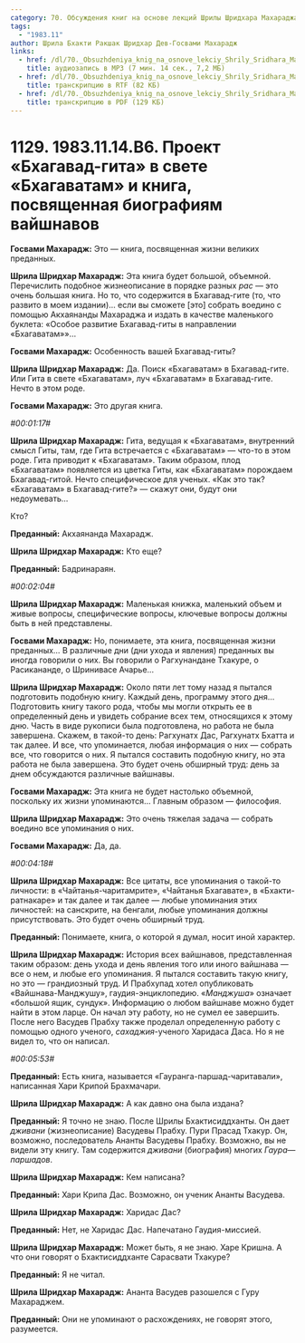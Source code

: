 ```yaml
---
category: 70. Обсуждения книг на основе лекций Шрилы Шридхара Махараджа
tags:
  - "1983.11"
author: Шрила Бхакти Ракшак Шридхар Дев-Госвами Махарадж
links:
  - href: /dl/70._Obsuzhdeniya_knig_na_osnove_lekciy_Shrily_Sridhara_Maharaja/1129_1983.11.14.B6_SridharMj_Proekt_Bhagavad-gita_v_svete_Bhagavatam_i_kniga_posvjashhennaja_biografijam_vajshnavov.mp3
    title: аудиозапись в MP3 (7 мин. 14 сек., 7,2 МБ)
  - href: /dl/70._Obsuzhdeniya_knig_na_osnove_lekciy_Shrily_Sridhara_Maharaja/1129_1983.11.14.B6_SridharMj_Proekt_Bhagavad-gita_v_svete_Bhagavatam_i_kniga_posvjashhennaja_biografijam_vajshnavov.rtf
    title: транскрипцию в RTF (82 КБ)
  - href: /dl/70._Obsuzhdeniya_knig_na_osnove_lekciy_Shrily_Sridhara_Maharaja/1129_1983.11.14.B6_SridharMj_Proekt_Bhagavad-gita_v_svete_Bhagavatam_i_kniga_posvjashhennaja_biografijam_vajshnavov.pdf
    title: транскрипцию в PDF (129 КБ)
---
```


# 1129. 1983.11.14.B6. Проект «Бхагавад-гита» в свете «Бхагаватам» и книга, посвященная биографиям вайшнавов

**Госвами Махарадж:** Это — книга, посвященная жизни великих преданных.

**Шрила Шридхар Махарадж:** Эта книга будет большой, объемной. Перечислить подобное жизнеописание в порядке разных *рас* — это очень большая книга. Но то, что содержится в Бхагавад-гите (то, что развито в моем издании)… если вы сможете [это] собрать воедино с помощью Акхаянанды Махараджа и издать в качестве маленького буклета: «Особое развитие Бхагавад-гиты в направлении «Бхагаватам»»…

**Госвами Махарадж:** Особенность вашей Бхагавад-гиты?

**Шрила Шридхар Махарадж:** Да. Поиск «Бхагаватам» в Бхагавад-гите. Или Гита в свете «Бхагаватам», луч «Бхагаватам» в Бхагавад-гите. Нечто в этом роде.

**Госвами Махарадж:** Это другая книга.

*#00:01:17#*

**Шрила Шридхар Махарадж:** Гита, ведущая к «Бхагаватам», внутренний смысл Гиты, там, где Гита встречается с «Бхагаватам» — что-то в этом роде. Гита приводит к «Бхагаватам». Таким образом, плод «Бхагаватам» появляется из цветка Гиты, как «Бхагаватам» порождаем Бхагавад-гитой. Нечто специфическое для ученых. «Как это так? «Бхагаватам» в Бхагавад-гите?» — скажут они, будут они недоумевать…

Кто?

**Преданный:** Акхаянанда Махарадж.

**Шрила Шридхар Махарадж:** Кто еще?

**Преданный:** Бадринараян.

*#00:02:04#*

**Шрила Шридхар Махарадж:** Маленькая книжка, маленький объем и живые вопросы, специфические вопросы, ключевые вопросы должны быть в ней представлены.

**Госвами Махарадж:** Но, понимаете, эта книга, посвященная жизни преданных… В различные дни (дни ухода и явления) преданных вы иногда говорили о них. Вы говорили о Рагхунандане Тхакуре, о Расикананде, о Шринивасе Ачарье…

**Шрила Шридхар Махарадж:** Около пяти лет тому назад я пытался подготовить подобную книгу. Каждый день, программу этого дня… Подготовить книгу такого рода, чтобы мы могли открыть ее в определенный день и увидеть собрание всех тем, относящихся к этому дню. Часть в виде рукописи была подготовлена, но работа не была завершена. Скажем, в такой-то день: Рагхунатх Дас, Рагхунатх Бхатта и так далее. И все, что упоминается, любая информация о них — собрать все, что говорится о них. Я пытался составить подобную книгу, но эта работа не была завершена. Это будет очень обширный труд: день за днем обсуждаются различные вайшнавы.

**Госвами Махарадж:** Эта книга не будет настолько объемной, поскольку их жизни упоминаются… Главным образом — философия.

**Шрила Шридхар Махарадж:** Это очень тяжелая задача — собрать воедино все упоминания о них.

**Госвами Махарадж:** Да, да.

*#00:04:18#*

**Шрила Шридхар Махарадж:** Все цитаты, все упоминания о такой-то личности: в «Чайтанья-чаритамрите», «Чайтанья Бхагавате», в «Бхакти-ратнакаре» и так далее и так далее — любые упоминания этих личностей: на санскрите, на бенгали, любые упоминания должны присутствовать. Это будет очень обширный труд.

**Преданный:** Понимаете, книга, о которой я думал, носит иной характер.

**Шрила Шридхар Махарадж:** История всех вайшнавов, представленная таким образом: день ухода и день явления того или иного вайшнава — все о нем, и любые его упоминания. Я пытался составить такую книгу, но это — грандиозный труд. И Прабхупад хотел опубликовать «Вайшнава-Манджушу», гаудия-энциклопедию. «*Манджуша*» означает «большой ящик, сундук». Информацию о любом вайшнаве можно будет найти в этом ларце. Он начал эту работу, но не сумел ее завершить. После него Васудев Прабху также проделал определенную работу с помощью одного ученого, *сахаджия*-ученого Харидаса Даса. Но я не видел то, что он написал.

*#00:05:53#*

**Преданный:** Есть книга, называется «Гауранга-паршад-чаритавали», написанная Хари Крипой Брахмачари.

**Шрила Шридхар Махарадж:** А как давно она была издана?

**Преданный:** Я точно не знаю. После Шрилы Бхактисиддханты. Он дает *дживани* (жизнеописание) Васудевы Прабху. Пури Прасад Тхакур. Он, возможно, последователь Ананты Васудевы Прабху. Возможно, вы не видели эту книгу. Там содержится *дживани* (биография) многих *Гаура*—*паршадов*.

**Шрила Шридхар Махарадж:** Кем написана?

**Преданный:** Хари Крипа Дас. Возможно, он ученик Ананты Васудева.

**Шрила Шридхар Махарадж:** Харидас Дас?

**Преданный:** Нет, не Харидас Дас. Напечатано Гаудия-миссией.

**Шрила Шридхар Махарадж:** Может быть, я не знаю. Харе Кришна. А что они говорят о Бхактисиддханте Сарасвати Тхакуре?

**Преданный:** Я не читал.

**Шрила Шридхар Махарадж:** Ананта Васудев разошелся с Гуру Махараджем.

**Преданный:** Они не упоминают о расхождениях, не говорят этого, разумеется.

